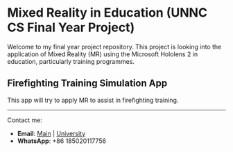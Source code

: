 # Mixed Reality in Education (UNNC CS Final Year Project)
Welcome to my final year project repository. This project is looking into the application of Mixed Reality (MR) using the Microsoft Hololens 2 in education, particularly training programmes.

## Firefighting Training Simulation App
This app will try to apply MR to assist in firefighting training.

---

Contact me:
* **Email**: [Main](mailto://josephthen3320@outlook.com) | [University](mailto://scyjt1@nottingham.edu.cn)
* **WhatsApp**: +86 185020117756
